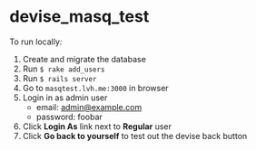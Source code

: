 # devise_masq_test

To run locally:
1. Create and migrate the database
1. Run `$ rake add_users`
1. Run `$ rails server`
1. Go to `masqtest.lvh.me:3000` in browser
1. Login in as admin user
    - email: admin@example.com
    - password: foobar
1. Click **Login As** link next to **Regular** user
1. Click **Go back to yourself** to test out the devise back button
